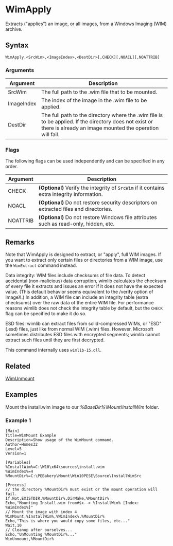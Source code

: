# WimApply

Extracts ("applies") an image, or all images, from a Windows Imaging (WIM) archive.

## Syntax

```pebakery
WimApply,<SrcWim>,<ImageIndex>,<DestDir>[,CHECK][,NOACL][,NOATTRIB]
```

### Arguments

| Argument | Description |
| --- | --- |
| SrcWim | The full path to the .wim file that to be mounted. |
| ImageIndex | The index of the image in the .wim file to be applied. |
| DestDir | The full path to the directory where the .wim file is to be applied. If the directory does not exist or there is already an image mounted the operation will fail. |

### Flags

The following flags can be used independently and can be specified in any order.

| Argument | Description |
| --- | --- |
| CHECK | **(Optional)** Verify the integrity of `SrcWim` if it contains extra integrity information. |
| NOACL | **(Optional)** Do not restore security descriptors on extracted files and directories. |
| NOATTRIB | **(Optional)** Do not restore Windows file attributes such as read-only, hidden, etc. |

## Remarks

Note that WimApply is designed to extract, or "apply", full WIM images. If you want to extract only certain files or directories from a WIM image, use the `WimExtract` command instead.

Data integrity: WIM files include checksums of file data. To detect accidental (non-malicious) data corruption, wimlib calculates the checksum of every file it extracts and issues an error if it does not have the expected value. (This default behavior seems equivalent to the /verify option of ImageX.) In addition, a WIM file can include an integrity table (extra checksums) over the raw data of the entire WIM file. For performance reasons wimlib does not check the integrity table by default, but the `CHECK` flag can be specified to make it do so.

ESD files: wimlib can extract files from solid-compressed WIMs, or "ESD" (.esd) files, just like from normal WIM (.wim) files. However, Microsoft sometimes distributes ESD files with encrypted segments; wimlib cannot extract such files until they are first decrypted.

This command internally uses `wimlib-15.dll`.

## Related

[WimUnmount](./WimUnmount.md)

## Examples

Mount the install.wim image to our *%BaseDir%\Mount\InstallWim* folder.

### Example 1

```pebakery
[Main]
Title=WimMount Example
Description=Show usage of the WimMount command.
Author=Homes32
Level=5
Version=1

[Variables]
%InstallWim%=C:\W10\x64\sources\install.wim
%WimIndex%=4
%MountDir%=C:\PEBakery\Mount\Win10PESE\Source\InstallWimSrc

[Process]
// the directory %MountDir% must exist or the mount operation will fail.
If,Not,EXISTDIR,%MountDir%,DirMake,%MountDir%
Echo,"Mounting Install.wim from#$x--> %InstallWim% [Index: %WimIndex%]"
// Mount the image with index 4
WimMount,%InstallWim%,%WimIndex%,%MountDir%
Echo,"This is where you would copy some files, etc..."
Wait,10
// Cleanup after ourselves...
Echo,"UnMounting %MountDir%..."
WimUnmount,%MountDir%
```
